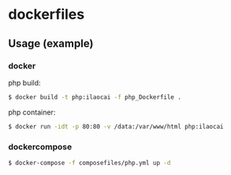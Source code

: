 # dockerfiles

## Usage (example)

### docker  
php build:
```sh
$ docker build -t php:ilaocai -f php_Dockerfile .
```
php container:
```sh
$ docker run -idt -p 80:80 -v /data:/var/www/html php:ilaocai
```

### dockercompose
```sh
$ docker-compose -f composefiles/php.yml up -d
```